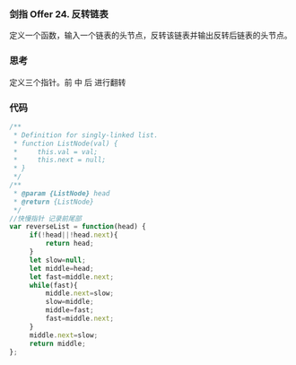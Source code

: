 ### 剑指 Offer 24. 反转链表
定义一个函数，输入一个链表的头节点，反转该链表并输出反转后链表的头节点。

### 思考

定义三个指针。前 中 后 进行翻转

### 代码

```javascript
/**
 * Definition for singly-linked list.
 * function ListNode(val) {
 *     this.val = val;
 *     this.next = null;
 * }
 */
/**
 * @param {ListNode} head
 * @return {ListNode}
 */
//快慢指针 记录前尾部
var reverseList = function(head) {
     if(!head||!head.next){
         return head;
     }
     let slow=null;
     let middle=head;
     let fast=middle.next;
     while(fast){
         middle.next=slow;
         slow=middle;
         middle=fast;
         fast=middle.next;
     }
     middle.next=slow;
     return middle;
};
```